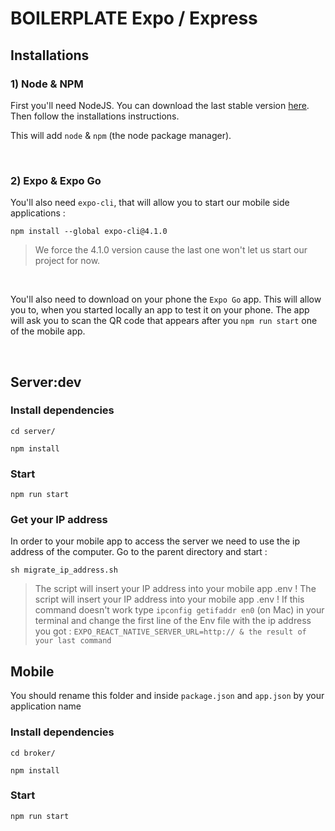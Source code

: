 # BOILERPLATE Expo / Express

## Installations

### 1) Node & NPM

First you'll need NodeJS. You can download the last stable version [here](https://nodejs.org/en/download/). Then follow the installations instructions.

This will add `node` & `npm` (the node package manager).

&nbsp;

### 2) Expo & Expo Go

You'll also need `expo-cli`, that will allow you to start our mobile side applications :

```
npm install --global expo-cli@4.1.0
```

> We force the 4.1.0 version cause the last one won't let us start our project for now.

&nbsp;

You'll also need to download on your phone the `Expo Go` app. This will allow you to, when you started locally an app to test it on your phone. The app will ask you to scan the QR code that appears after you `npm run start` one of the mobile app.

&nbsp;

## Server:dev

### Install dependencies

```
cd server/
```

```
npm install
```

### Start

```
npm run start
```

### Get your IP address

In order to your mobile app to access the server we need to use the ip address of the computer. Go to the parent directory and start :

```
sh migrate_ip_address.sh
```

> The script will insert your IP address into your mobile app .env !
> The script will insert your IP address into your mobile app .env ! If this command doesn't work type `ipconfig getifaddr en0` (on Mac) in your terminal and change the first line of the Env file with the ip address you got : `EXPO_REACT_NATIVE_SERVER_URL=http:// & the result of your last command`

## Mobile

You should rename this folder and inside `package.json` and `app.json` by your application name

### Install dependencies

```
cd broker/
```

```
npm install
```

### Start

```
npm run start
```
